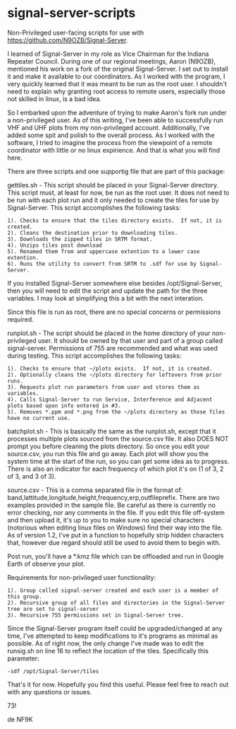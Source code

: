 # signal-server-scripts
Non-Privileged user-facing scripts for use with https://github.com/N9OZB/Signal-Server.

I learned of Signal-Server in my role as Vice Chairman for the Indiana Repeater Council.  During one of our regional meetings,
Aaron (N9OZB), mentioned his work on a fork of the original Signal-Server.  I set out to install it and make it available to our
coordinators.  As I worked with the program, I very quickly learned that it was meant to be run as the root user.  I shouldn't
need to explain why granting root access to remote users, especially those not skilled in linux, is a bad idea.

So I embarked upon the adventure of trying to make Aaron's fork run under a non-privileged user.  As of this writing, I've been
able to successfully run VHF and UHF plots from my non-privileged account.  Additionally, I've added some spit and polish to the
overall process.  As I worked with the software, I tried to imagine the process from the viewpoint of a remote coordinator with 
little or no linux expirience.  And that is what you will find here.

There are three scripts and one supportig file that are part of this package:

gettiles.sh - This script should be placed in your Signal-Server directory.  This script must, at least for now, be run as the root
user.  It does not need to be run with each plot run and it only needed to create the tiles for use by Signal-Server.  This script
accomplishes the following tasks:

	1). Checks to ensure that the tiles directory exists.  If not, it is created.
	2). Cleans the destination prior to downloading tiles.
	3). Downloads the zipped tiles in SRTM format.
	4). Unzips tiles post download
	5). Renamed them from and uppercase extention to a lower case extention.
	6). Runs the utility to convert from SRTM to .sdf for use by Signal-Server.

If you installed Signal-Server somewhere else besides /opt/Signal-Server, then you will need to edit the script and update the path
for the three variables.  I may look at simplifying this a bit with the next interation.

Since this file is run as root, there are no special concerns or permissions required.

runplot.sh - The script should be placed in the home directory of your non-privileged user.  It should be owned by that user and part 
of a group called signal-server.  Permissions of 755 are recommended and what was used during testing. This script accomplishes the
following tasks:

	1). Checks to ensure that ~/plots exists.  If not, it is created.
	2). Optionally cleans the ~/plots directory for leftovers from prior runs.
	3). Requests plot run parameters from user and stores them as variables.
	4). Calls Signal-Server to run Service, Interference and Adjacent plots based upon info entered in #3.
	5). Removes *.ppm and *.png from the ~/plots directory as those files have no current use.

batchplot.sh - This is basically the same as the runplot.sh, except that it processes multiple plots sourced from the source.csv file. It also DOES NOT prompt you before cleaning the plots directory.  So once you edit your source.csv, you run this file and go away.  Each plot will show you the system time at the start of the run, so you can get some idea as to progress.  There is also an indicator for each frequency of which plot it's on (1 of 3, 2 of 3, and 3 of 3).

source.csv - This is a comma separated file in the format of: band,lattitude,longitude,height,frequency,erp,outfileprefix.  There are two examples provided in the sample file.  Be careful as there is currently no error checking, nor any comments in the file.  If you edit this file off-system and then upload it, it's up to you to make sure no special characters (notorious when editing linux files on Windows) find their way into the file.  As of version 1.2, I've put in a function to hopefully strip hidden characters that, however due regard should still be used to avoid them to begin with.

Post run, you'll have a *.kmz file which can be offloaded and run in Google Earth of observe your plot.

Requirements for non-privileged user functionality:

	1). Group called signal-server created and each user is a member of this group.
	2). Recursive group of all files and directories in the Signal-Server tree are set to signal-server
	3). Recursive 755 permissions set in Signal-Server tree.

Since the Signal-Server program itself could be upgraded/changed at any time, I've attempted to keep modifications to it's programs as
minimal as possible.  As of right now, the only change I've made was to edit the runsig.sh on line 16 to reflect the location of the
tiles.  Specifically this parameter:

	-sdf /opt/Signal-Server/tiles

That's it for now.  Hopefully you find this useful.  Please feel free to reach out with any questions or issues.

73!

de NF9K
